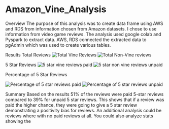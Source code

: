 # Amazon_Vine_Analysis

Overview
The purpose of this analysis was to create data frame using AWS and RDS from information chosen from Amazon datasets.  I chose to use information from video game reviews.  The analysis used google colab and Pyspark to extract data.  AWS, RDS connected the extracted data to pgAdmin which was used to create various tables.  


Results
Total Reviews
![Total Vine Reviews](https://user-images.githubusercontent.com/92127589/152852358-7b794bbf-7d2c-496f-b955-2a91e29dd4ca.PNG)
![Total Non-Vine reviews](https://user-images.githubusercontent.com/92127589/152852380-fa4a004c-8e6d-4c4a-af39-1be9adccf128.PNG)

5 Star Reviews
![5 star vine reviews paid](https://user-images.githubusercontent.com/92127589/152852415-a48a8cea-7330-49d0-a26c-dafe26bb6498.PNG)
![5 star non vine reviews unpaid](https://user-images.githubusercontent.com/92127589/152852431-eae4b2fc-1861-4e69-8e1d-4666d13e1801.PNG)

Percentage of 5 Star Reviews

![Percentage of 5 star reviews paid](https://user-images.githubusercontent.com/92127589/152852491-f4f1fcd6-76a3-4f04-ac1f-0e76cc0e5ce7.PNG)
![Percentage of 5 star reviews unpaid](https://user-images.githubusercontent.com/92127589/152852506-d7c97d4a-560b-4baa-8ee1-45d448d21843.PNG)

Summary
Based on the results 51% of the reviews were paid 5-star reviews compared to 39% for unpaid 5 star reviews.  This shows that if a review was paid the higher chance, they were going to give a 5 star review demonstrating a positivity bias for reviews.  An additional analysis could be reviews where with no paid reviews at all.  You could also analyze stats showing the 
